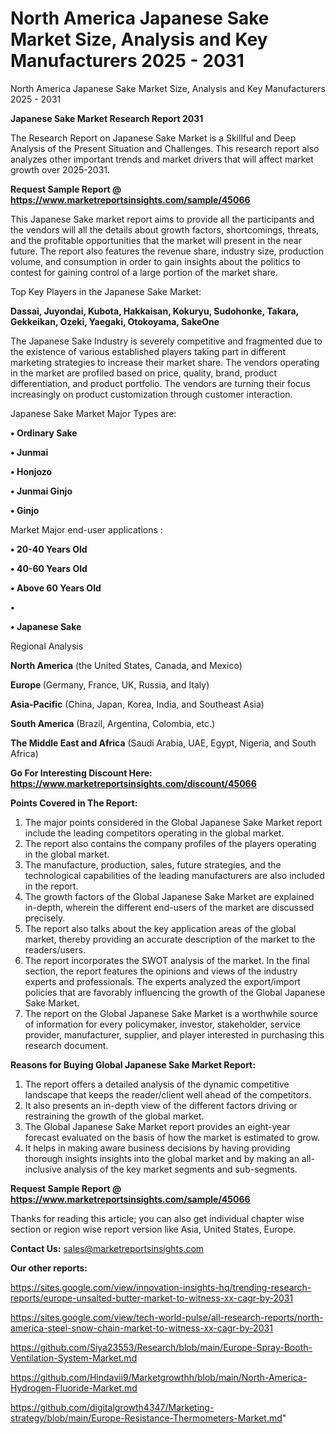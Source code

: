 # North America Japanese Sake Market Size, Analysis and Key Manufacturers 2025 - 2031
North America Japanese Sake Market Size, Analysis and Key Manufacturers 2025 - 2031

<strong>Japanese Sake Market Research Report 2031</strong>

The Research Report on Japanese Sake Market is a Skillful and Deep Analysis of the Present Situation and Challenges. This research report also analyzes other important trends and market drivers that will affect market growth over 2025-2031.

<strong>Request Sample Report @ <a href=https://www.marketreportsinsights.com/sample/45066>https://www.marketreportsinsights.com/sample/45066</a></strong>

This Japanese Sake market report aims to provide all the participants and the vendors will all the details about growth factors, shortcomings, threats, and the profitable opportunities that the market will present in the near future. The report also features the revenue share, industry size, production volume, and consumption in order to gain insights about the politics to contest for gaining control of a large portion of the market share.

Top Key Players in the Japanese Sake Market:

<strong>Dassai, Juyondai, Kubota, Hakkaisan, Kokuryu, Sudohonke, Takara, Gekkeikan, Ozeki, Yaegaki, Otokoyama, SakeOne</strong>

The Japanese Sake Industry is severely competitive and fragmented due to the existence of various established players taking part in different marketing strategies to increase their market share. The vendors operating in the market are profiled based on price, quality, brand, product differentiation, and product portfolio. The vendors are turning their focus increasingly on product customization through customer interaction.

Japanese Sake Market Major Types are:

<strong>•  Ordinary Sake

•  Junmai

•  Honjozo

•  Junmai Ginjo

•  Ginjo</strong>

Market Major end-user applications :

<strong>•  20-40 Years Old

•  40-60 Years Old

•  Above 60 Years Old

•  

•  Japanese Sake</strong>

Regional Analysis

</u><strong><b>North America</b></strong> (the United States, Canada, and Mexico)

<strong><b>Europe </b></strong>(Germany, France, UK, Russia, and Italy)

<strong><b>Asia-Pacific</b></strong> (China, Japan, Korea, India, and Southeast Asia)

<strong><b>South America</b></strong> (Brazil, Argentina, Colombia, etc.)

<strong><b>The Middle East and Africa</b></strong> (Saudi Arabia, UAE, Egypt, Nigeria, and South Africa)

<strong>Go For Interesting Discount Here: <a href=https://www.marketreportsinsights.com/discount/45066>https://www.marketreportsinsights.com/discount/45066</a></strong>

<strong>Points Covered in The Report:</strong>
<ol>
  <li>The major points considered in the Global Japanese Sake Market report include the leading competitors operating in the global market.</li>
  <li>The report also contains the company profiles of the players operating in the global market.</li>
  <li>The manufacture, production, sales, future strategies, and the technological capabilities of the leading manufacturers are also included in the report.</li>
  <li>The growth factors of the Global Japanese Sake Market are explained in-depth, wherein the different end-users of the market are discussed precisely.</li>
  <li>The report also talks about the key application areas of the global market, thereby providing an accurate description of the market to the readers/users.</li>
  <li>The report incorporates the SWOT analysis of the market. In the final section, the report features the opinions and views of the industry experts and professionals. The experts analyzed the export/import policies that are favorably influencing the growth of the Global Japanese Sake Market.</li>
  <li>The report on the Global Japanese Sake Market is a worthwhile source of information for every policymaker, investor, stakeholder, service provider, manufacturer, supplier, and player interested in purchasing this research document.</li>
</ol>
<strong>Reasons for Buying Global Japanese Sake Market Report:</strong>

<ol>
  <li>The report offers a detailed analysis of the dynamic competitive landscape that keeps the reader/client well ahead of the competitors.</li>
  <li>It also presents an in-depth view of the different factors driving or restraining the growth of the global market.</li>
  <li>The Global Japanese Sake Market report provides an eight-year forecast evaluated on the basis of how the market is estimated to grow.</li>
  <li>It helps in making aware business decisions by having providing thorough insights insights into the global market and by making an all-inclusive analysis of the key market segments and sub-segments.</li>
</ol>
<strong>Request Sample Report @ <a href=https://www.marketreportsinsights.com/sample/45066>https://www.marketreportsinsights.com/sample/45066</a></strong>


Thanks for reading this article; you can also get individual chapter wise section or region wise report version like Asia, United States, Europe.

<strong>Contact Us:</strong>
sales@marketreportsinsights.com

<strong>Our other reports:</strong>

<a href=https://sites.google.com/view/innovation-insights-hq/trending-research-reports/europe-unsalted-butter-market-to-witness-xx-cagr-by-2031>https://sites.google.com/view/innovation-insights-hq/trending-research-reports/europe-unsalted-butter-market-to-witness-xx-cagr-by-2031</a>

<a href=https://sites.google.com/view/tech-world-pulse/all-research-reports/north-america-steel-snow-chain-market-to-witness-xx-cagr-by-2031>https://sites.google.com/view/tech-world-pulse/all-research-reports/north-america-steel-snow-chain-market-to-witness-xx-cagr-by-2031</a>

<a href=https://github.com/Siya23553/Research/blob/main/Europe-Spray-Booth-Ventilation-System-Market.md>https://github.com/Siya23553/Research/blob/main/Europe-Spray-Booth-Ventilation-System-Market.md</a>

<a href=https://github.com/Hindavii9/Marketgrowthh/blob/main/North-America-Hydrogen-Fluoride-Market.md>https://github.com/Hindavii9/Marketgrowthh/blob/main/North-America-Hydrogen-Fluoride-Market.md</a>

<a href=https://github.com/digitalgrowth4347/Marketing-strategy/blob/main/Europe-Resistance-Thermometers-Market.md>https://github.com/digitalgrowth4347/Marketing-strategy/blob/main/Europe-Resistance-Thermometers-Market.md</a>"
